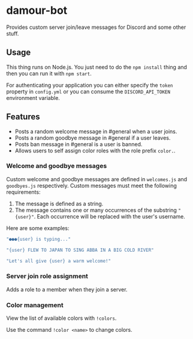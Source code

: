 # damour-bot

Provides custom server join/leave messages for Discord and some other stuff.

## Usage

This thing runs on Node.js. You just need to do the `npm install` thing 
and then you can run it with `npm start`.

For authenticating your application you can either specify the `token` property 
in `config.yml` or you can consume the `DISCORD_API_TOKEN` environment 
variable.

## Features

- Posts a random welcome message in #general when a user joins.
- Posts a random goodbye message in #general if a user leaves.
- Posts ban message in #general is a user is banned.
- Allows users to self assign color roles with the role prefix `color.`.

### Welcome and goodbye messages

Custom welcome and goodbye messages are defined in `welcomes.js` and 
`goodbyes.js` respectively. Custom messages must meet the following 
requirements:
1. The message is defined as a string.
2. The message contains one or many occurrences of the substring `"{user}"`. 
Each occurrence will be replaced with the user's username.

Here are some examples:
```js
"●●●{user} is typing..."
```
```js
"{user} FLEW TO JAPAN TO SING ABBA IN A BIG COLD RIVER"
```
```js
"Let's all give {user} a warm welcome!"
```

### Server join role assignment

Adds a role to a member when they join a server.

### Color management

View the list of available colors with `!colors`.

Use the command `!color <name>` to change colors.
